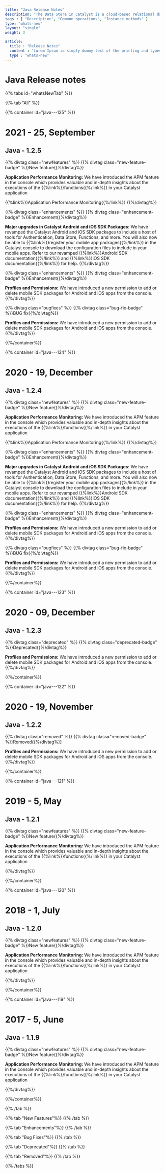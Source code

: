 ```yaml
---
title: "Java Release Notes"
description: "The Data Store in Catalyst is a cloud-based relational database management system which stores the persistent data of your application. This data repository includes the data from the application’s backend and the data of the application’s end users."
tags : [ "Description", "Common operations", "Instance methods" ]
type: "whats-new"
layout: "single"
weight: 3

article:
  title : "Release Notes"
  content : "Lorem Ipsum is simply dummy text of the printing and typesetting industry. <br> lorem Ipsum has been the industry’s standard dummy text"
  type : "whats-new"
---
```


# Java Release notes

{{% tabs id="whatsNewTab" %}}

{{% tab "All" %}} 

{{% container id="java---125" %}}

# 2021 - 25, September
## Java - 1.2.5

{{% divtag class="newfeatures" %}}
{{% divtag class="new-feature-badge" %}}New feature{{%/divtag%}}

**Application Performance Monitoring:** We have introduced the APM feature in the console which provides valuable and in-depth insights about the executions of the {{%link%}}functions{{%/link%}} in your Catalyst application

{{%link%}}Application Performance Monitoring{{%/link%}}
{{%/divtag%}}

{{% divtag class="enhancements" %}}
{{% divtag class="enhancement-badge" %}}Enhancement{{%/divtag%}}

**Major upgrades in Catalyst Android and iOS SDK Packages:** We have revamped the Catalyst Android and iOS SDK packages to include a host of tools for Authentication, Data Store, Functions, and more. You will also now be able to {{%link%}}register your mobile app packages{{%/link%}} in the Catalyst console to download the configuration files to include in your mobile apps. Refer to our revamped {{%link%}}Android SDK documentation{{%/link%}} and {{%link%}}iOS SDK documentation{{%/link%}} for help.
{{%/divtag%}}

{{% divtag class="enhancements" %}}
{{% divtag class="enhancement-badge" %}}Enhancement{{%/divtag%}}

**Profiles and Permissions:** We have introduced a new permission to add or delete mobile SDK packages for Android and iOS apps from the console.
{{%/divtag%}}

{{% divtag class="bugfixes" %}}
{{% divtag class="bug-fix-badge" %}}BUG fix{{%/divtag%}}

**Profiles and Permissions:** We have introduced a new permission to add or delete mobile SDK packages for Android and iOS apps from the console.
{{%/divtag%}}

{{%/container%}}

{{% container id="java---124" %}}

# 2020 - 19, December
## Java - 1.2.4

{{% divtag class="newfeatures" %}}
{{% divtag class="new-feature-badge" %}}New feature{{%/divtag%}}

**Application Performance Monitoring:** We have introduced the APM feature in the console which provides valuable and in-depth insights about the executions of the {{%link%}}functions{{%/link%}} in your Catalyst application

{{%link%}}Application Performance Monitoring{{%/link%}}
{{%/divtag%}}

{{% divtag class="enhancements" %}}
{{% divtag class="enhancement-badge" %}}Enhancement{{%/divtag%}}

**Major upgrades in Catalyst Android and iOS SDK Packages:** We have revamped the Catalyst Android and iOS SDK packages to include a host of tools for Authentication, Data Store, Functions, and more. You will also now be able to {{%link%}}register your mobile app packages{{%/link%}} in the Catalyst console to download the configuration files to include in your mobile apps. Refer to our revamped {{%link%}}Android SDK documentation{{%/link%}} and {{%link%}}iOS SDK documentation{{%/link%}} for help.
{{%/divtag%}}

{{% divtag class="enhancements" %}}
{{% divtag class="enhancement-badge" %}}Enhancement{{%/divtag%}}

**Profiles and Permissions:** We have introduced a new permission to add or delete mobile SDK packages for Android and iOS apps from the console.
{{%/divtag%}}

{{% divtag class="bugfixes" %}}
{{% divtag class="bug-fix-badge" %}}BUG fix{{%/divtag%}}

**Profiles and Permissions:** We have introduced a new permission to add or delete mobile SDK packages for Android and iOS apps from the console.
{{%/divtag%}}

{{%/container%}}


{{% container id="java---123" %}}

# 2020 - 09, December
## Java - 1.2.3

{{% divtag class="deprecated" %}}
{{% divtag class="deprecated-badge" %}}Deprecated{{%/divtag%}}

**Profiles and Permissions:** We have introduced a new permission to add or delete mobile SDK packages for Android and iOS apps from the console.
{{%/divtag%}}

{{%/container%}}

{{% container id="java---122" %}}

# 2020 - 19, November
## Java - 1.2.2

{{% divtag class="removed" %}}
{{% divtag class="removed-badge" %}}Removed{{%/divtag%}}

**Profiles and Permissions:** We have introduced a new permission to add or delete mobile SDK packages for Android and iOS apps from the console.
{{%/divtag%}}

{{%/container%}}

{{% container id="java---121" %}}

# 2019 - 5, May
## Java - 1.2.1

{{% divtag class="newfeatures" %}}
{{% divtag class="new-feature-badge" %}}New feature{{%/divtag%}}

**Application Performance Monitoring:** We have introduced the APM feature in the console which provides valuable and in-depth insights about the executions of the {{%link%}}functions{{%/link%}} in your Catalyst application

{{%/divtag%}}

{{%/container%}}

{{% container id="java---120" %}}

# 2018 - 1, July
## Java - 1.2.0

{{% divtag class="newfeatures" %}}
{{% divtag class="new-feature-badge" %}}New feature{{%/divtag%}}

**Application Performance Monitoring:** We have introduced the APM feature in the console which provides valuable and in-depth insights about the executions of the {{%link%}}functions{{%/link%}} in your Catalyst application

{{%/divtag%}}

{{%/container%}}

{{% container id="java---119" %}}

# 2017 - 5, June
## Java - 1.1.9

{{% divtag class="newfeatures" %}}
{{% divtag class="new-feature-badge" %}}New feature{{%/divtag%}}

**Application Performance Monitoring:** We have introduced the APM feature in the console which provides valuable and in-depth insights about the executions of the {{%link%}}functions{{%/link%}} in your Catalyst application

{{%/divtag%}}

{{%/container%}}

{{% /tab %}}

{{% tab "New Features"%}} 
{{% /tab %}}

{{% tab "Enhancements"%}} 
{{% /tab %}}

{{% tab "Bug Fixes"%}} 
{{% /tab %}}

{{% tab "Deprecated"%}} 
{{% /tab %}}

{{% tab "Removed"%}} 
{{% /tab %}}

{{% /tabs %}}